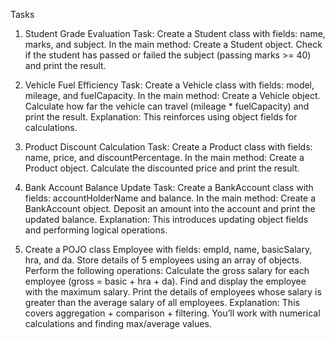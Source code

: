 Tasks
1. Student Grade Evaluation
Task:
 Create a Student class with fields: name, marks, and subject.
 In the main method:
Create a Student object.
Check if the student has passed or failed the subject (passing marks >= 40) and print the result.

2. Vehicle Fuel Efficiency
Task:
 Create a Vehicle class with fields: model, mileage, and fuelCapacity.
 In the main method:
Create a Vehicle object.
Calculate how far the vehicle can travel (mileage * fuelCapacity) and print the result.
Explanation:
 This reinforces using object fields for calculations.

3. Product Discount Calculation
Task:
 Create a Product class with fields: name, price, and discountPercentage.
 In the main method:
Create a Product object.
Calculate the discounted price and print the result.

4. Bank Account Balance Update
Task:
 Create a BankAccount class with fields: accountHolderName and balance.
 In the main method:
Create a BankAccount object.
Deposit an amount into the account and print the updated balance.
Explanation:
 This introduces updating object fields and performing logical operations.

5. Create a POJO class Employee with fields: empId, name, basicSalary, hra, and da. Store details of 5 employees using an array of objects. Perform the following operations:
Calculate the gross salary for each employee (gross = basic + hra + da).
Find and display the employee with the maximum salary.
Print the details of employees whose salary is greater than the average salary of all employees.
Explanation:
This covers aggregation + comparison + filtering. You’ll work with numerical calculations and finding max/average values.
